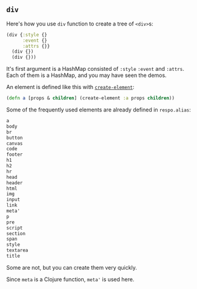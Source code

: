 
`div`
----

Here's how you use `div` function to create a tree of `<div>`s:

```clojure
(div {:style {}
      :event {}
      :attrs {}}
  (div {})
  (div {}))
```

It's first argument is a HashMap consisted of `:style` `:event` and `:attrs`.
Each of them is a HashMap, and you may have seen the demos.

An element is defined like this with [`create-element`](#/docs/create-element/):

```clojure
(defn a [props & children] (create-element :a props children))
```

Some of the frequently used elements are already defined in `respo.alias`:

```clojure
a
body
br
button
canvas
code
footer
h1
h2
hr
head
header
html
img
input
link
meta'
p
pre
script
section
span
style
textarea
title
```

Some are not, but you can create them very quickly.

Since `meta` is a Clojure function, `meta'` is used here.
